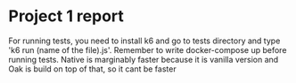 # Project 1 report

For running tests, you need to install k6 and go to tests directory and type 'k6 run (name of the file).js'. Remember to write docker-compose up before running tests.
Native is marginably faster because it is vanilla version and Oak is build on top of that, so it cant be faster
